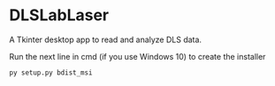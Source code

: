 # DLSLabLaser
A Tkinter desktop app to read and analyze DLS data.

Run the next line in cmd (if you use Windows 10) to create the installer

`py setup.py bdist_msi`
